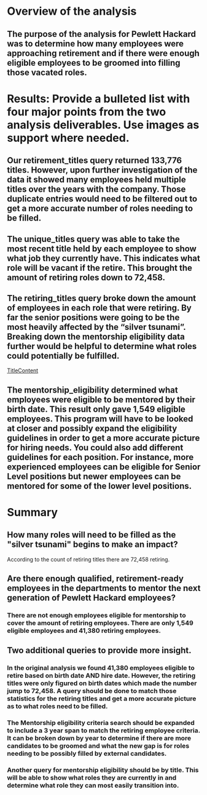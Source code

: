 # Overview of the analysis 
## The purpose of the analysis for Pewlett Hackard was to determine how many employees were approaching retirement and if there were enough eligible employees to be groomed into filling those vacated roles.

# Results: Provide a bulleted list with four major points from the two analysis deliverables. Use images as support where needed.

## Our retirement_titles query returned 133,776 titles. However, upon further investigation of the data it showed many employees held multiple titles over the years with the company. Those duplicate entries would need to be filtered out to get a more accurate number of roles needing to be filled.

## The unique_titles query was able to take the most recent title held by each employee to show what job they currently have. This indicates what role will be vacant if the retire. This brought the amount of retiring roles down to 72,458.

## The retiring_titles query broke down the amount of employees in each role that were retiring. By far the senior positions were going to be the most heavily affected by the “silver tsunami”. Breaking down the mentorship eligibility data further would be helpful to determine what roles could potentially be fulfilled.

[TitleContent](TitleContent.png)

## The mentorship_eligibility determined what employees were eligible to be mentored by their birth date. This result only gave 1,549 eligible employees. This program will have to be looked at closer and possibly expand the eligibility guidelines in order to get a more accurate picture for hiring needs. You could also add different guidelines for each position. For instance, more experienced employees can be eligible for Senior Level positions but newer employees can be mentored for some of the lower level positions.

# Summary

## How many roles will need to be filled as the "silver tsunami" begins to make an impact?

According to the count of retiring titles there are 72,458 retiring.

## Are there enough qualified, retirement-ready employees in the departments to mentor the next generation of Pewlett Hackard employees?

### There are not enough employees eligible for mentorship to cover the amount of retiring employees. There are only 1,549 eligible employees and 41,380 retiring employees.

## Two additional queries to provide more insight.

### In the original analysis we found 41,380 employees eligible to retire based on birth date AND hire date. However, the retiring titles were only figured on birth dates which made the number jump to 72,458. A query should be done to match those statistics for the retiring titles and get a more accurate picture as to what roles need to be filled.

### The Mentorship eligibility criteria search should be expanded to include a 3 year span to match the retiring employee criteria. It can be broken down by year to determine if there are more candidates to be groomed and what the new gap is for roles needing to be possibly filled by external candidates.

### Another query for mentorship eligibility should be by title. This will be able to show what roles they are currently in and determine what role they can most easily transition into.
